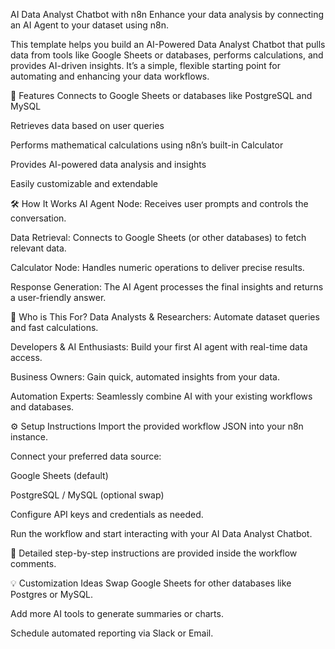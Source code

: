 AI Data Analyst Chatbot with n8n
Enhance your data analysis by connecting an AI Agent to your dataset using n8n.

This template helps you build an AI-Powered Data Analyst Chatbot that pulls data from tools like Google Sheets or databases, performs calculations, and provides AI-driven insights. It’s a simple, flexible starting point for automating and enhancing your data workflows.


🚀 Features
Connects to Google Sheets or databases like PostgreSQL and MySQL

Retrieves data based on user queries

Performs mathematical calculations using n8n’s built-in Calculator

Provides AI-powered data analysis and insights

Easily customizable and extendable

🛠️ How It Works
AI Agent Node: Receives user prompts and controls the conversation.

Data Retrieval: Connects to Google Sheets (or other databases) to fetch relevant data.

Calculator Node: Handles numeric operations to deliver precise results.

Response Generation: The AI Agent processes the final insights and returns a user-friendly answer.

🎯 Who is This For?
Data Analysts & Researchers: Automate dataset queries and fast calculations.

Developers & AI Enthusiasts: Build your first AI agent with real-time data access.

Business Owners: Gain quick, automated insights from your data.

Automation Experts: Seamlessly combine AI with your existing workflows and databases.

⚙️ Setup Instructions
Import the provided workflow JSON into your n8n instance.

Connect your preferred data source:

Google Sheets (default)

PostgreSQL / MySQL (optional swap)

Configure API keys and credentials as needed.

Run the workflow and start interacting with your AI Data Analyst Chatbot.

📝 Detailed step-by-step instructions are provided inside the workflow comments.

💡 Customization Ideas
Swap Google Sheets for other databases like Postgres or MySQL.

Add more AI tools to generate summaries or charts.

Schedule automated reporting via Slack or Email.

